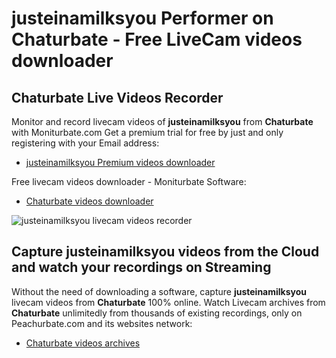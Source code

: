 # justeinamilksyou Performer on Chaturbate - Free LiveCam videos downloader

## Chaturbate Live Videos Recorder

Monitor and record livecam videos of **justeinamilksyou** from **Chaturbate** with Moniturbate.com
Get a premium trial for free by just and only registering with your Email address:
* [justeinamilksyou Premium videos downloader](https://moniturbate.com/request-demo-licence-key.html)

Free livecam videos downloader - Moniturbate Software:
* [Chaturbate videos downloader](https://moniturbate.com/moniturbate-download-software.html)

![justeinamilksyou livecam videos recorder](https://peachurnet.com/templates/moniturbate-software.png)


## Capture justeinamilksyou videos from the Cloud and watch your recordings on Streaming

Without the need of downloading a software, capture **justeinamilksyou** livecam videos from **Chaturbate** 100% online.
Watch Livecam archives from **Chaturbate** unlimitedly from thousands of existing recordings, only on Peachurbate.com and its websites network:
* [Chaturbate videos archives](https://peachurnet.com/)